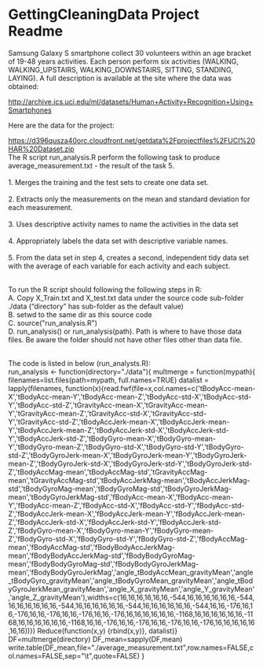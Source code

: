 # GettingCleaningData Project Readme
Samsung Galaxy S smartphone collect 30 volunteers within an age bracket of 19-48 years activities. Each person perform six activities (WALKING, WALKING_UPSTAIRS, WALKING_DOWNSTAIRS, SITTING, STANDING, LAYING). A full description is available at the site where the data was obtained: 

http://archive.ics.uci.edu/ml/datasets/Human+Activity+Recognition+Using+Smartphones 

Here are the data for the project: 

https://d396qusza40orc.cloudfront.net/getdata%2Fprojectfiles%2FUCI%20HAR%20Dataset.zip 
<br>
The R script run_analysis.R perform the following task to produce average_measurement.txt - the result of the task 5.</br>
<br>1. Merges the training and the test sets to create one data set.</br>
<br>2. Extracts only the measurements on the mean and standard deviation for each measurement.</br>
<br>3. Uses descriptive activity names to name the activities in the data set</br>
<br>4. Appropriately labels the data set with descriptive variable names. </br>
<br>5. From the data set in step 4, creates a second, independent tidy data set with the average of each variable for each activity and each subject.</br>

<br>To run the R script should following the following steps in R:
<br>A. Copy X_Train.txt and X_test.txt data under the source code sub-folder ./data  (“directory” has sub-folder as the default value)
<br>B. setwd to the same dir as this source code
<br>C. source("run_analysis.R")
<br>D. run_analysis() or run_analysis(path). Path is where to have those data files. Be aware the folder should not have other files other than data file.

<br>The code is listed in below (run_analysts.R):</br>
run_analysis <- function(directory="./data"){
    multmerge = function(mypath){
        filenames=list.files(path=mypath, full.names=TRUE)
        datalist = lapply(filenames, function(x){read.fwf(file=x,col.names=c('tBodyAcc-mean-X','tBodyAcc-mean-Y','tBodyAcc-mean-Z','tBodyAcc-std-X','tBodyAcc-std-Y','tBodyAcc-std-Z','tGravityAcc-mean-X','tGravityAcc-mean-Y','tGravityAcc-mean-Z','tGravityAcc-std-X','tGravityAcc-std-Y','tGravityAcc-std-Z','tBodyAccJerk-mean-X','tBodyAccJerk-mean-Y','tBodyAccJerk-mean-Z','tBodyAccJerk-std-X','tBodyAccJerk-std-Y','tBodyAccJerk-std-Z','tBodyGyro-mean-X','tBodyGyro-mean-Y','tBodyGyro-mean-Z','tBodyGyro-std-X','tBodyGyro-std-Y','tBodyGyro-std-Z','tBodyGyroJerk-mean-X','tBodyGyroJerk-mean-Y','tBodyGyroJerk-mean-Z','tBodyGyroJerk-std-X','tBodyGyroJerk-std-Y','tBodyGyroJerk-std-Z','tBodyAccMag-mean','tBodyAccMag-std','tGravityAccMag-mean','tGravityAccMag-std','tBodyAccJerkMag-mean','tBodyAccJerkMag-std','tBodyGyroMag-mean','tBodyGyroMag-std','tBodyGyroJerkMag-mean','tBodyGyroJerkMag-std','fBodyAcc-mean-X','fBodyAcc-mean-Y','fBodyAcc-mean-Z','fBodyAcc-std-X','fBodyAcc-std-Y','fBodyAcc-std-Z','fBodyAccJerk-mean-X','fBodyAccJerk-mean-Y','fBodyAccJerk-mean-Z','fBodyAccJerk-std-X','fBodyAccJerk-std-Y','fBodyAccJerk-std-Z','fBodyGyro-mean-X','fBodyGyro-mean-Y','fBodyGyro-mean-Z','fBodyGyro-std-X','fBodyGyro-std-Y','fBodyGyro-std-Z','fBodyAccMag-mean','fBodyAccMag-std','fBodyBodyAccJerkMag-mean','fBodyBodyAccJerkMag-std','fBodyBodyGyroMag-mean','fBodyBodyGyroMag-std','fBodyBodyGyroJerkMag-mean','fBodyBodyGyroJerkMag','angle_tBodyAccMean_gravityMean','angle_tBodyGyro_gravityMean','angle_tBodyGyroMean_gravityMean','angle_tBodyGyroJerkMean_gravityMean','angle_X_gravityMean','angle_Y_gravityMean','angle_Z_gravityMean'),widths=c(16,16,16,16,16,16,-544,16,16,16,16,16,16,-544,16,16,16,16,16,16,-544,16,16,16,16,16,16,-544,16,16,16,16,16,16,-544,16,16,-176,16,16,-176,16,16,-176,16,16,-176,16,16,-176,16,16,16,16,16,16,-1168,16,16,16,16,16,16,-1168,16,16,16,16,16,16,-1168,16,16,-176,16,16,-176,16,16,-176,16,16,-176,16,16,16,16,16,16,16))})
        Reduce(function(x,y) {rbind(x,y)}, datalist)}
    DF=multmerge(directory)
    DF_mean=sapply(DF,mean)
    write.table(DF_mean,file="./average_measurement.txt",row.names=FALSE,col.names=FALSE,sep="\t",quote=FALSE)
}


